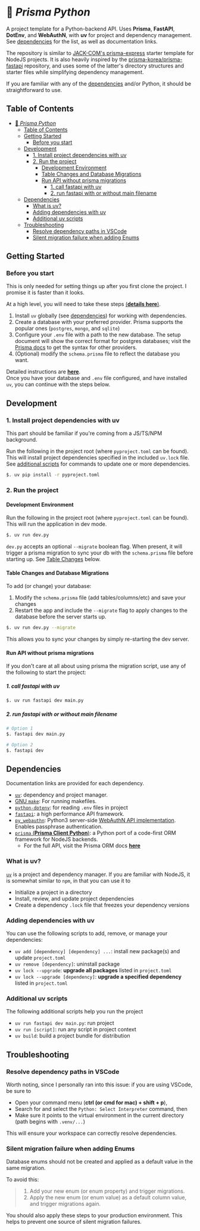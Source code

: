 # 🐍 *Prisma Python*

A project template for a Python-backend API. Uses **Prisma**, **FastAPI**, **DotEnv**, and **WebAuthN**, with **uv** for project and dependency management.\
See [dependencies](#dependencies) for the list, as well as documentation links.

The repository is similar to [JACK-COM's prisma-express](https://github.com/JACK-COM/prisma-express) starter template for NodeJS projects. It is also heavily inspired by the [prisma-korea/prisma-fastapi](https://github.com/prisma-korea/prisma-fastapi/tree/main) repository, and uses some of the latter's directory structures and starter files while simplifying dependency management.

If you are familiar with any of the [dependencies](#dependencies) and/or Python, it should be straightforward to use.

## Table of Contents

- [🐍 *Prisma Python*](#-prisma-python)
  - [Table of Contents](#table-of-contents)
  - [Getting Started](#getting-started)
    - [Before you start](#before-you-start)
  - [Development](#development)
    - [1. Install project dependencies with uv](#1-install-project-dependencies-with-uv)
    - [2. Run the project](#2-run-the-project)
      - [Development Environment](#development-environment)
      - [Table Changes and Database Migrations](#table-changes-and-database-migrations)
      - [Run API without prisma migrations](#run-api-without-prisma-migrations)
        - [1. call fastapi with uv](#1-call-fastapi-with-uv)
        - [2. run fastapi with or without main filename](#2-run-fastapi-with-or-without-main-filename)
  - [Dependencies](#dependencies)
    - [What is uv?](#what-is-uv)
    - [Adding dependencies with uv](#adding-dependencies-with-uv)
    - [Additional uv scripts](#additional-uv-scripts)
  - [Troubleshooting](#troubleshooting)
    - [Resolve dependency paths in VSCode](#resolve-dependency-paths-in-vscode)
    - [Silent migration failure when adding Enums](#silent-migration-failure-when-adding-enums)

## Getting Started

### Before you start

This is only needed for setting things up after you first clone the project. I promise it is faster than it looks.

At a high level, you will need to take these steps [(**details here**)](./PRE_SETUP.md).

1. Install `uv` globally (see [dependencies](#dependencies)) for working with dependencies.
2. Create a database with your preferred provider. Prisma supports the popular ones (`postgres`, `mongo`, and `sqlite`)
3. Configure your `.env` file with a path to the new database. The setup document will show the correct format for postgres databases; visit the [Prisma docs](https://www.prisma.io/) to get the syntax for other providers.
4. (Optional) modify the `schema.prisma` file to reflect the database you want.

Detailed instructions are [**here**](./PRE_SETUP.md).\
Once you have your database and `.env` file configured, and have installed `uv`, you can continue with the steps below.

## Development

### 1. Install project dependencies with uv

This part should be familiar if you're coming from a JS/TS/NPM background.

Run the following in the project root (where `pyproject.toml` can be found). This will install project dependencies specified in the included `uv.lock` file. See [additional scripts](#additional-uv-scripts) for commands to update one or more dependencies.

```bash
$. uv pip install -r pyproject.toml
```

### 2. Run the project

#### Development Environment

Run the following in the project root (where `pyproject.toml` can be found).\
This will run the application in dev mode.

```bash
$. uv run dev.py
```

`dev.py` accepts an optional `--migrate` boolean flag. When present, it will trigger a prisma migration to sync your db with the `schema.prisma` file before starting up. See [Table Changes](#table-changes-and-database-migrations) below.

#### Table Changes and Database Migrations

To add (or change) your database:

1. Modify the `schema.prisma` file (add tables/columns/etc) and save your changes
2. Restart the app and include the `--migrate` flag to apply changes to the database before the server starts up.

```bash
$. uv run dev.py --migrate
```

This allows you to sync your changes by simply re-starting the dev server.

#### Run API without prisma migrations

If you don't care at all about using prisma the migration script, use any of the following to start the project:

##### 1. call fastapi with uv

```bash
$. uv run fastapi dev main.py
```

##### 2. run fastapi with or without main filename

```bash
# Option 1
$. fastapi dev main.py

# Option 2
$. fastapi dev
```

## Dependencies

Documentation links are provided for each dependency.

- [`uv`](https://docs.astral.sh/uv/): dependency and project manager.
- [GNU `make`](https://www.gnu.org/software/make/manual/make.html): For running makefiles.
- [`python-dotenv`](https://pypi.org/project/python-dotenv/): for reading `.env` files in project
- [`fastapi`](https://fastapi.tiangolo.com/): a high performance API framework.
- [`py_webauthn`](https://pypi.org/project/webauthn/): Python3 server-side [WebAuthN API implementation](https://www.w3.org/TR/webauthn-2/). Enables passphrase authentication.
- [`prisma` (**Prisma Client Python**)](https://prisma-client-py.readthedocs.io/en/stable/): a Python port of a code-first ORM framework for NodeJS backends.
  - For the full API, visit the Prisma ORM docs [**here**](https://www.prisma.io/)

### What is uv?

[`uv`](https://docs.astral.sh/uv/) is a project and dependency manager. If you are familiar with NodeJS, it is somewhat similar to `npm`, in that you can use it to

- Initialize a project in a directory
- Install, review, and update project dependencies
- Create a dependency `.lock` file that freezes your dependency versions

### Adding dependencies with uv

You can use the following scripts to add, remove, or manage your dependencies:

- `uv add [dependency] [dependency] ...`: install new package(s) and update `project.toml`
- `uv remove [dependency]`: uninstall package
- `uv lock --upgrade`: **upgrade all packages** listed in `project.toml`
- `uv lock --upgrade [dependency]`: **upgrade a specified dependency** listed in `project.toml`

### Additional uv scripts

The following additional scripts help you run the project

- `uv run fastapi dev main.py`: run project
- `uv run [script]`: run any script in project context
- `uv build`: build a project bundle for distribution

## Troubleshooting

### Resolve dependency paths in VSCode

Worth noting, since I personally ran into this issue: if you are using VSCode, be sure to

- Open your command menu (**ctrl (or cmd for mac) + shift + p**),
- Search for and select the `Python: Select Interpreter` command, then
- Make sure it points to the virtual environment in the current directory (path begins with `.venv/...`)

This will ensure your workspace can correctly resolve dependencies.

### Silent migration failure when adding Enums

Database enums should not be created and applied as a default value in the same migration.

To avoid this:
  >
  > 1. Add your new enum (or enum property) and trigger migrations.
  > 2. Apply the new enum (or enum value) as a default column value, and trigger migrations again.
  >

You should also apply these steps to your production environment. This helps to prevent one source of silent migration failures.
